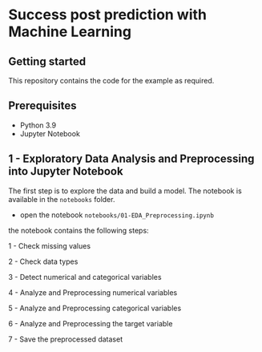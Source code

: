 # Success post prediction with Machine Learning

## Getting started

This repository contains the code for the example as required.

## Prerequisites

- Python 3.9
- Jupyter Notebook


## 1 - Exploratory Data Analysis and Preprocessing into Jupyter Notebook

The first step is to explore the data and build a model. The notebook is available in the `notebooks` folder.

- open the notebook `notebooks/01-EDA_Preprocessing.ipynb`

the notebook contains the following steps:

1 - Check missing values

2 - Check data types

3 - Detect numerical and categorical variables

4 - Analyze and Preprocessing numerical variables

5 - Analyze and Preprocessing categorical variables

6 - Analyze and Preprocessing the target variable

7 - Save the preprocessed dataset